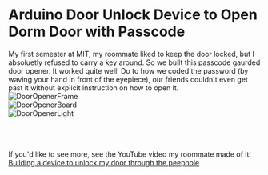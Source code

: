 # Arduino Door Unlock Device to Open Dorm Door with Passcode

My first semester at MIT, my roommate liked to keep the door locked, but I absoluetly refused to carry a key around. So we built this passcode gaurded door opener. It worked quite well! Do to how we coded the password (by waving your hand in front of the eyepiece), our friends couldn't even get past it without explicit instruction on how to open it. </br>
![DoorOpenerFrame](https://user-images.githubusercontent.com/85134229/151648954-b662695e-4c82-49c6-85ef-d56ead05ed38.png) </br>
![DoorOpenerBoard](https://user-images.githubusercontent.com/85134229/151648955-864e7ff2-0ae7-4225-a31e-aa0400341029.png) </br>
![DoorOpenerLight](https://user-images.githubusercontent.com/85134229/151648957-ebf99834-aa24-42e4-91e1-b9eaad7c12df.png) </br>
</br>
</br>
</br>

If you'd like to see more, see the YouTube video my roommate made of it!</br>
[Building a device to unlock my door through the peephole](https://www.youtube.com/watch?v=Daz3UvsgPgE)
